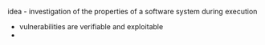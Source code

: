 idea - investigation of the properties of a software system during execution
- vulnerabilities are verifiable and exploitable
- 
